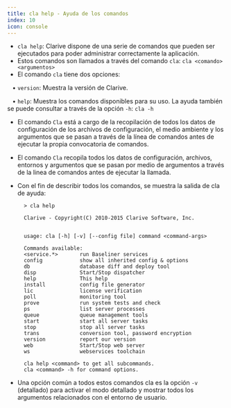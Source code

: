 ```yaml
---
title: cla help - Ayuda de los comandos
index: 10
icon: console
---
```

* `cla help`: Clarive dispone de una serie de comandos que pueden ser ejecutados para poder administrar correctamente la aplicación.
* Estos comandos son llamados a través del comando `cla`: `cla <comando><argumentos>`
* El comando `cla` tiene dos opciones: <br />

&nbsp; &nbsp;• `version`: Muestra la versión de Clarive. <br />

&nbsp; &nbsp;• `help`: Muestra los comandos disponibles para su uso. La ayuda también se puede consultar a través de la opción `-h`: `cla -h`

* El comando `Cla` está a cargo de la recopilación de todos los datos de configuración de los archivos de configuración, el medio ambiente y los argumentos que se pasan a través de la línea de comandos antes de ejecutar la propia convocatoria de comandos.
* El comando `Cla` recopila todos los datos de configuración, archivos, entornos y argumentos que se pasan por medio de argumentos a través de la linea de comandos antes de ejecutar la llamada.
* Con el fin de describir todos los comandos, se muestra la salida de cla de ayuda:
            
        > cla help

        Clarive - Copyright(C) 2010-2015 Clarive Software, Inc.


        usage: cla [-h] [-v] [--config file] command <command-args>

        Commands available:
        <service.*>       run Baseliner services
        config            show all inherited config & options
        db                database diff and deploy tool
        disp              Start/Stop dispatcher
        help              This help
        install           config file generator
        lic               license verification
        poll              monitoring tool
        prove             run system tests and check
        ps                list server processes
        queue             queue management tools
        start             start all server tasks
        stop              stop all server tasks
        trans             conversion tool, password encryption
        version           report our version
        web               Start/Stop web server
        ws                webservices toolchain

        cla help <command> to get all subcommands.
        cla <command> -h for command options.

* Una opción común a todos estos comandos cla es la opción `-v` (detallado) para activar el modo detallado y mostrar todos los argumentos relacionados con el entorno de usuario.